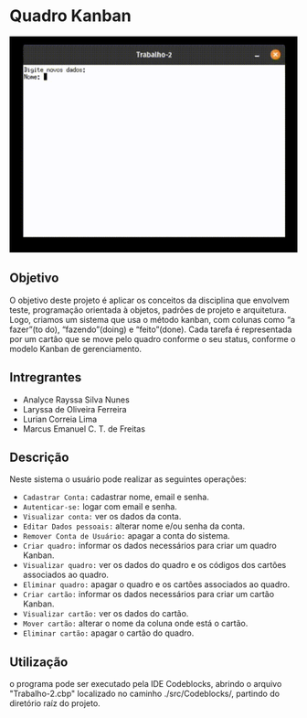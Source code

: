 # Quadro Kanban

<p align="center">
  <img src="./assets/quadro-Kanban.gif" alt="Demo" width="600"/>
</p>

## Objetivo

O objetivo deste projeto é aplicar os conceitos da disciplina que envolvem teste, programação orientada à objetos, padrões de projeto e arquitetura. Logo, criamos um sistema que usa o método kanban, com colunas como “a fazer”(to do), “fazendo”(doing) e “feito”(done). Cada tarefa é representada por um cartão que se move pelo quadro conforme o seu status, conforme o modelo Kanban de gerenciamento. 

## Intregrantes

- Analyce Rayssa Silva Nunes         
- Laryssa de Oliveira Ferreira        
- Lurian Correia Lima                 
- Marcus Emanuel C. T. de Freitas    

## Descrição

Neste sistema o usuário pode realizar as seguintes operações:

- `Cadastrar Conta:` cadastrar nome, email e senha.
- `Autenticar-se:` logar com email e senha.
- `Visualizar conta:` ver os dados da conta.
- `Editar Dados pessoais:` alterar nome e/ou senha da conta.
- `Remover Conta de Usuário:` apagar a conta do sistema.
- `Criar quadro:` informar os dados necessários para criar um quadro Kanban.
- `Visualizar quadro:` ver os dados do quadro e os códigos dos cartões associados ao quadro.
- `Eliminar quadro:` apagar o quadro e os cartões associados ao quadro.
- `Criar cartão:` informar os dados necessários para criar um cartão Kanban.
- `Visualizar cartão:` ver os dados do cartão.
- `Mover cartão:` alterar o nome da coluna onde está o cartão.
- `Eliminar cartão:` apagar o cartão do quadro.

## Utilização

o programa pode ser executado pela IDE Codeblocks, abrindo o arquivo "Trabalho-2.cbp" localizado no caminho ./src/Codeblocks/, partindo do diretório raíz do projeto.